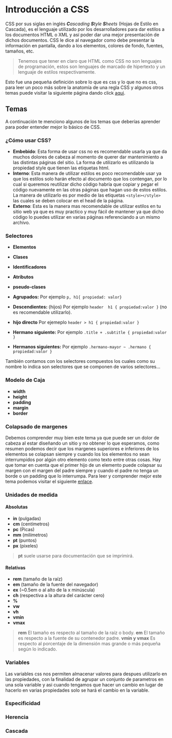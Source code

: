 
# Introducción a CSS

CSS por sus siglas en inglés _**C**ascading  **S**tyle  **S**heets_ (Hojas de Estilo en Cascada), es el lenguaje utilizado por los desarrolladores para dar estilos a los documentos HTML o XML y así poder dar una mejor presentación de dichos documentos. CSS le dice al navegador como debe presentar la información en pantalla, dando a los elementos, colores de fondo, fuentes, tamaños, etc.

>Tenemos que tener en claro que HTML como CSS no son lenguajes de programación, estos son lenguajes de marcado de hipertexto y un lenguaje de estilos respectivamente.

Esto fue una pequeña definición sobre lo que es css y lo que no es css, para leer un poco más sobre la anatomía de una regla CSS y algunos otros temas puede visitar la siguiente página dando click [aqui](https://developer.mozilla.org/es/docs/Learn/Getting_started_with_the_web/CSS_basics).

## Temas
A continuación te menciono algunos de los temas que deberías aprender para poder entender mejor lo básico de CSS.
### ¿Cómo usar CSS?
- **Embebido**: Esta forma de usar css no es recomendable usarla ya que da muchos dolores de cabeza al momento de querer dar mantenimiento a las distintas páginas del sitio. La forma de utilizarlo es utilizando la propiedad style que tienen las etiquetas html.
- **Interno**:  Esta manera de utilizar estilos es poco recomendable usar ya que los estilos solo harán efecto al documento que los contengan, por lo cual si queremos reutilizar dicho código habría que copiar y pegar el código nuevamente en las otras páginas que hagan uso de estos estilos. La manera de utilizarlo es por medio de las etiquetas `<style></style>` las cuales se deben colocar en el head de la página.
- **Externo**: Esta es la manera mas recomendable de utilizar estilos en tu sitio web ya que es muy practico y muy fácil de mantener ya que dicho código lo puedes utilizar en varias páginas referenciando a un mismo archivo.
### Selectores
- **Elementos**
- **Clases**
- **Identificadores**
- **Atributos**
- **pseudo-clases**

- **Agrupados:** 
Por ejemplo `p, h1{ propiedad: valor}`

- **Descendientes:** (hijos)
Por ejemplo `header  h1 { propiedad:valor }` (no es recomendable utilizarlo).

- **hijo directo**
Por ejemeplo `header > h1 { propiedad:valor } `

- **Hermano siguiente:**
Por ejemplo `.title + .subtitle { propiedad:valor }`

- **Hermanos siguientes:**
Por ejemplo `.hermano-mayor ~ .hermano { propiedad:valor }`




También contamos con los selectores compuestos los cuales como su nombre lo indica son selectores que se componen de varios selectores...

### Modelo de Caja
- **width**
- **height**
- **padding**
- **margin**
- **border**

### Colapsado de margenes
Debemos comprender muy bien este tema ya que puede ser un dolor de cabeza al estar diseñando un sitio y no obtener lo que esperamos, como resumen podemos decir que los margenes superiores e inferiores de los elementos se colapsan siempre y cuando los los elementos no sean interrumpidos por algún otro elemento como texto entre otras cosas. 
Hay que tomar en cuenta que el primer hijo de un elemento puede colapsar su margen con el margen del padre siempre y cuando el padre no tenga un borde o un padding que lo interrumpa.
Para leer y comprender mejor este tema podemos visitar el siguiente [enlace](https://developer.mozilla.org/es/docs/Web/CSS/CSS_Modelo_Caja/Mastering_margin_collapsing).

### Unidades de medida
#### Absolutas
- **in** (pulgadas)
- **cm** (centímetros)
- **pc** (Picas)
- **mm** (milímetros)
- **pt** (puntos)
- **px** (pixeles)

>**pt** suele usarse para documentación que se imprimirá.

#### Relativas

- **rem** (tamaño de la raíz)
- **em** (tamaño de la fuente del navegador)
- **ex** (~0.5em o al alto de la x minúscula)
- **ch** (respectiva a la altura del carácter cero)
- **%**
- **vw**
- **vh**
- **vmin** 
- **vmax**

>**rem** El tamaño es respecto al tamaño de la raíz o body.
>**em** El tamaño es respecto a la fuente de su contenedor padre.
>**vmin y vmax** Es respecto al porcentaje de la dimensión mas grande o más pequeña según lo indicado.


### Variables
Las variables css nos permiten almacenar valores para despues utilizarlo en las propiedades, con la finalidad de agrupar un conjunto de parametros en una sola variable y asi cuando tengamos que hacer un cambio en lugar de hacerlo en varias propiedades solo se hará el cambio en la variable.

### Especificidad


### Herencia


### Cascada

